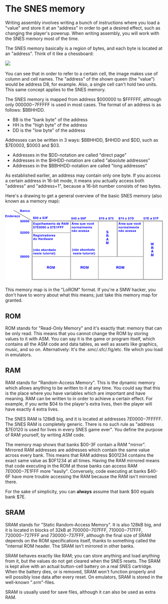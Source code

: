 # The SNES memory

Writing assembly involves writing a bunch of instructions where you load a "value" and store it at an "address" in order to get a desired effect, such as changing the player's powerup. When writing assembly, you will work with the SNES memory most of the time.

The SNES memory basically is a region of bytes, and each byte is located at an "address". Think of it like a chessboard:

![](../.gitbook/assets/chessboard.png)

You can see that in order to refer to a certain cell, the image makes use of column and cell names. The "address" of the shown queen (the "value") would be address D8, for example. Also, a single cell can't hold two units. This same concept applies to the SNES memory.

The SNES memory is mapped from address $000000 to $FFFFFF, although only $000000-$7FFFFF is used in most cases. The format of an address is as follows: $BBHHDD.

* BB is the "bank byte" of the address
* HH is the "high byte" of the address
* DD is the "low byte" of the address

Addresses can be written in 3 ways: $BBHHDD, $HHDD and $DD, such as $7E0003, $0003 and $03.

* Addresses in the $DD-notation are called "direct page"
* Addresses in the $HHDD-notation are called "absolute addresses"
* Addresses in the $BBHHDD-notation are called "long addresses"

As established earlier, an address may contain only one byte. If you access a certain address in 16-bit mode, it means you actually access both "address" and "address+1", because a 16-bit number consists of two bytes.

Here's a drawing to get a general overview of the basic SNES memory (also known as a memory map):

![The &#x201C;LoROM&#x201D; Memory Map](../.gitbook/assets/memory.png)

This memory map is in the "LoROM" format. If you're a SMW hacker, you don't have to worry about what this means; just take this memory map for granted.

## ROM

ROM stands for "Read-Only Memory" and it's exactly that: memory that can be only read. This means that you cannot change the ROM by storing values to it with ASM. You can say it is the game or program itself, which contains all the ASM code and data tables, as well as assets like graphics, music, and so on. Alternatively: It's the .smc/.sfc/.fig/etc. file which you load in emulators.

## RAM

RAM stands for "Random-Access Memory". This is the dynamic memory which allows anything to be written to it at any time. You could say that this is the place where you have variables which are important and have meaning. RAM can be written to in order to achieve a certain effect. For example, if you write $04 to the player's extra lives, then the player will have exactly 4 extra lives.

The SNES RAM is 128kB big, and it is located at addresses $7E0000-$7FFFFF. The SNES RAM is completely generic. There is no such rule as "address $7E0120 is used for lives in every SNES game ever". You define the purpose of RAM yourself, by writing ASM code.

The memory map shows that banks $00-3F contain a RAM "mirror". Mirrored RAM addresses are addresses which contain the same value across every bank. This means that RAM address $001234 contains the exact same value as $0F1234 at all times. Having the RAM mirrored means that code executing in the ROM at those banks can access RAM $7E0000-$7E1FFF more "easily". Conversely, code executing at banks $40-6F have more trouble accessing the RAM because the RAM isn't mirrored there.

For the sake of simplicity, you can **always** assume that bank $00 equals bank $7E.

## SRAM

SRAM stands for "Static Random-Access Memory". It is also 128kB big, and it is located in blocks of 32kB at $700000-$707FFF, $710000-$717FFF, $720000-$727FFF and $730000-$737FFF, although the final size of SRAM depends on the ROM specifications itself, thanks to something called the "internal ROM header. The SRAM isn't mirrored in other banks.

SRAM behaves exactly like RAM; you can store anything and load anything from it, but the values do not get cleared when the SNES resets. The SRAM is kept alive with an actual button-cell battery on a real SNES cartridge. When the battery dies, or is removed, SRAM won't function properly and will possibly lose data after every reset. On emulators, SRAM is stored in the well-known ".srm"-files.

SRAM is usually used for save files, although it can also be used as extra RAM.

